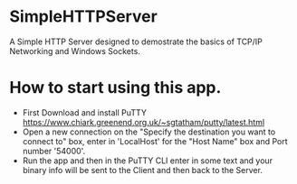 # SimpleHTTPServer
A Simple HTTP Server designed to demostrate the basics of TCP/IP Networking and Windows Sockets.

# How to start using this app.

- First Download  and install PuTTY https://www.chiark.greenend.org.uk/~sgtatham/putty/latest.html
- Open a new connection on the "Specify the destination you want to connect to" box, enter in 'LocalHost' for the "Host Name" box and Port number '54000'.
- Run the app and then in the PuTTY CLI enter in some text and your binary info will be sent to the Client and then back to the Server.


